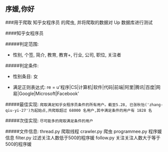 ##	序媛,你好

###用于爬取 知乎女程序员 的爬虫, 并将爬取的数据对 Up 数据库进行测试

####知乎女程序员

#####判定范围:
- 性别, 个签, 简介, 教育, 教育+, 行业, 公司, 职位, 关注者

#####判定条件:

- 性别条目: 女

- 满足正则表达式: re = u'程序|CS|计算机|软件|代码|前端|阿里|腾讯|百度|网易|Google|Microsoft|Facebook'


#####最佳实现:
`爬取满足知乎女程序员条件的所有用户。截至5.28, 已张秋怡('zhang-qiu-yi-27')为起始点,共爬取超过 68000 名用户,其中满足条件的用户有 1828 名`

#####次佳实现:
`尽可能多的爬取满足条件的用户`


#####文件信息:
	thread.py      爬取线程
	crawler.py     爬虫
	programmee.py  程序媛信息
	filter.py      过滤关注人数低于500的程序媛
	follow.py      关注关注人数大于等于500的程序媛
